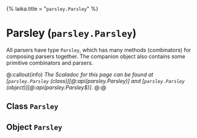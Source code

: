 {%
laika.title = "`parsley.Parsley`"
%}
# Parsley (`parsley.Parsley`)

All parsers have type `Parsley`, which has many methods (combinators) for composing parsers
together. The companion object also contains some primitive combinators and parsers.

@:callout(info)
*The Scaladoc for this page can be found at [`parsley.Parsley` (class)][@:api(parsley.Parsley)]
and [`parsley.Parsley` (object)][@:api(parsley.Parsley$)].*
@:@

## Class `Parsley`

## Object `Parsley`
